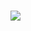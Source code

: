 <a name="readme-top"></a>

<br />
<div align="https://umg.edu.gt">
    <a href="">
        <img src="https://scontent.fgua3-4.fna.fbcdn.net/v/t39.30808-6/302153921_521665023098466_3820671300471788925_n.png?_nc_cat=111&ccb=1-7&_nc_sid=09cbfe&_nc_ohc=UTsaQrJf2pwAX-HEgt6&_nc_ht=scontent.fgua3-4.fna&oh=00_AfBsuNMeJjFGRT12t1X6DpIuCbY4hQsNfDsks0LrdUuL2Q&oe=646A0E2A">
    </a>
</div>
